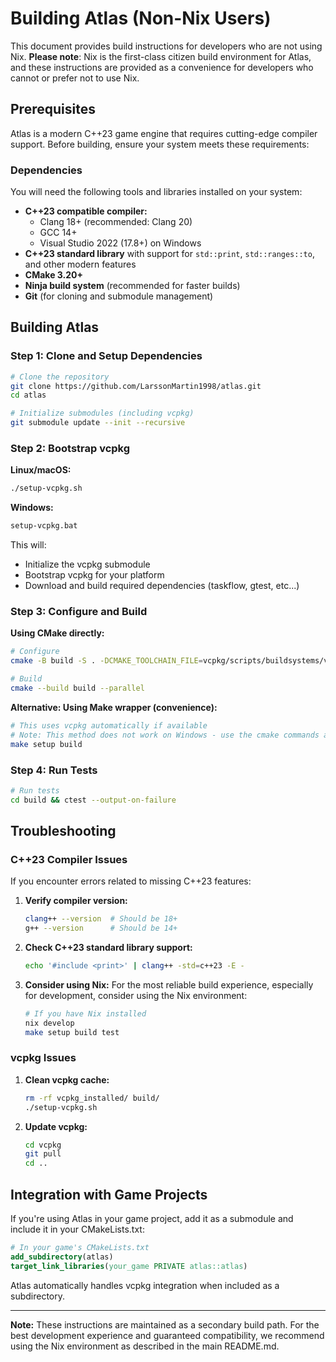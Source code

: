 # Building Atlas (Non-Nix Users)

This document provides build instructions for developers who are not using Nix. **Please note**: Nix is the first-class citizen build environment for Atlas, and these instructions are provided as a convenience for developers who cannot or prefer not to use Nix.

## Prerequisites

Atlas is a modern C++23 game engine that requires cutting-edge compiler support. Before building, ensure your system meets these requirements:

### Dependencies

You will need the following tools and libraries installed on your system:

- **C++23 compatible compiler:**
  - Clang 18+ (recommended: Clang 20)
  - GCC 14+
  - Visual Studio 2022 (17.8+) on Windows
- **C++23 standard library** with support for `std::print`, `std::ranges::to`, and other modern features
- **CMake 3.20+**
- **Ninja build system** (recommended for faster builds)
- **Git** (for cloning and submodule management)

## Building Atlas

### Step 1: Clone and Setup Dependencies

```bash
# Clone the repository
git clone https://github.com/LarssonMartin1998/atlas.git
cd atlas

# Initialize submodules (including vcpkg)
git submodule update --init --recursive
```

### Step 2: Bootstrap vcpkg

**Linux/macOS:**
```bash
./setup-vcpkg.sh
```

**Windows:**
```bat
setup-vcpkg.bat
```

This will:
- Initialize the vcpkg submodule
- Bootstrap vcpkg for your platform
- Download and build required dependencies (taskflow, gtest, etc...)

### Step 3: Configure and Build

**Using CMake directly:**
```bash
# Configure
cmake -B build -S . -DCMAKE_TOOLCHAIN_FILE=vcpkg/scripts/buildsystems/vcpkg

# Build
cmake --build build --parallel
```

**Alternative: Using Make wrapper (convenience):**
```bash
# This uses vcpkg automatically if available
# Note: This method does not work on Windows - use the cmake commands above instead
make setup build
```

### Step 4: Run Tests

```bash
# Run tests
cd build && ctest --output-on-failure
```

## Troubleshooting

### C++23 Compiler Issues

If you encounter errors related to missing C++23 features:

1. **Verify compiler version:**
   ```bash
   clang++ --version  # Should be 18+ 
   g++ --version      # Should be 14+
   ```

2. **Check C++23 standard library support:**
   ```bash
   echo '#include <print>' | clang++ -std=c++23 -E -
   ```

3. **Consider using Nix:** For the most reliable build experience, especially for development, consider using the Nix environment:
   ```bash
   # If you have Nix installed
   nix develop
   make setup build test
   ```

### vcpkg Issues

1. **Clean vcpkg cache:**
   ```bash
   rm -rf vcpkg_installed/ build/
   ./setup-vcpkg.sh
   ```

2. **Update vcpkg:**
   ```bash
   cd vcpkg
   git pull
   cd ..
   ```

## Integration with Game Projects

If you're using Atlas in your game project, add it as a submodule and include it in your CMakeLists.txt:

```cmake
# In your game's CMakeLists.txt
add_subdirectory(atlas)
target_link_libraries(your_game PRIVATE atlas::atlas)
```

Atlas automatically handles vcpkg integration when included as a subdirectory.

---

**Note:** These instructions are maintained as a secondary build path. For the best development experience and guaranteed compatibility, we recommend using the Nix environment as described in the main README.md.
